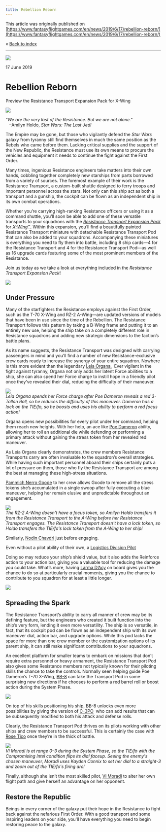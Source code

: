 ```yaml
---
title: Rebellion Reborn
---
```


This article was originally published on [https://www.fantasyflightgames.com/en/news/2019/6/17/rebellion-reborn/](https://www.fantasyflightgames.com/en/news/2019/6/17/rebellion-reborn/)

&laquo; [Back to index](../index.md)

---

![](swz45_preview1.jpg)

17 June 2019

Rebellion Reborn
================

Preview the Resistance Transport Expansion Pack for X-Wing

![](swz45_box_left.png)

_"We are the very last of the Resistance. But we are not alone."_  
   –Amilyn Holdo, _Star Wars: The Last Jedi_

The Empire may be gone, but those who vigilantly defend the _Star Wars_ galaxy from tyranny still find themselves in much the same position as the Rebels who came before them. Lacking critical supplies and the support of the New Republic, the Resistance must use its own means to procure the vehicles and equipment it needs to continue the fight against the First Order.

Many times, ingenious Resistance engineers take matters into their own hands, cobbling together completely new starships from parts borrowed from a variety of sources. The foremost example of their work is the Resistance Transport, a custom-built shuttle designed to ferry troops and important personnel across the stars. Not only can this ship act as both a transport and a gunship, the cockpit can be flown as an independent ship in its own combat operations.

Whether you’re carrying high-ranking Resistance officers or using it as a command shuttle, you’ll soon be able to add one of these versatile transports to your squadrons with the _[Resistance Transport Expansion Pack](https://www.fantasyflightgames.com/en/products/x-wing-second-edition/products/resistance-transport-expansion-pack/)_ for [_X-Wing_™.](https://www.fantasyflightgames.com/en/products/x-wing-second-edition/) Within this expansion, you’ll find a beautifully painted Resistance Transport miniature with detachable Resistance Transport Pod that can also be added to your squadrons. Accompanying these miniatures is everything you need to fly them into battle, including 8 ship cards—4 for the Resistance Transport and 4 for the Resistance Transport Pod—as well as 16 upgrade cards featuring some of the most prominent members of the Resistance.

Join us today as we take a look at everything included in the _Resistance Transport Expansion Pack_!

![](swz45_ship_art2.png)

Under Pressure
--------------

Many of the starfighters the Resistance employs against the First Order, such as the T-70 X-Wing and RZ-2 A-Wing—are updated versions of models that have been in use since the time of the Rebellion. The Resistance Transport follows this pattern by taking a B-Wing frame and putting it to an entirely new use, helping the ship take on a completely different role in Resistance squadrons and adding new strategic dimensions to the faction’s battle plans.

As its name suggests, the Resistance Transport was designed with carrying passengers in mind and you’ll find a number of new Resistance-exclusive crew cards ready to increase the synergy of your entire squadron. Nowhere is this more evident than the legendary [Leia Organa.](swz45_leia-organa.png)  Ever vigilant in the fight against tyranny, Organa not only adds her latent Force abilities to a ship, she can also spend her Force charge to instill hope in a friendly pilot once they’ve revealed their dial, reducing the difficulty of their maneuver.

![](swz45_diagram_a1.jpg)  
_Leia Organa spends her Force charge after Poe Dameron reveals a red 3-Tallon Roll, so he reduces the difficulty of this maneuver. Dameron has a lock on the TIE/fo, so he boosts and uses his ability to perform a red focus action!_

Organa opens new possibilities for every pilot under her command, helping them reach new heights. With her help, an ace like [Poe Dameron](swz19_a1_poe-dameron.png) ability, allowing her to roll an additional die while defending or performing a primary attack without gaining the stress token from her revealed red maneuver.

As Leia Organa clearly demonstrates, the crew members Resistance Transports carry are often invaluable to the squadron’s overall strategies. While having such important personnel aboard their ships certainly puts a lot of pressure on them, those who fly the Resistance Transport are among the best at managing these high-stress situations.

[Pammich Nerro Goode](swz45_pammich-goode.png) to her crew allows Goode to remove all the stress tokens she’s accumulated in a single swoop after fully executing a blue maneuver, helping her remain elusive and unpredictable throughout an engagement.

![](swz45_holdo_diagram_a1.jpg)  
_The RZ-2 A-Wing doesn't have a focus token, so Amilyn Holdo transfers it from the Resistance Transport to the A-Wing before her Resistance Transport engages. The Resistance Transport doesn't have a lock token, so Holdo transfers the TIE/fo's lock token from the A-Wing to her ship!_

Similarly, [Nodin Chavdri](swz45_nodin-chavdri.png) just before engaging.  

Even without a pilot ability of their own, a [Logistics Division Pilot](swz45_logistics-pilot.png)

Doing so may reduce your ship’s shield value, but it also adds the Reinforce action to your action bar, giving you a valuable tool for reducing the damage you could take. What’s more, having [Larma D’Acy](swz45_larma-dacy.png) on board gives you the chance to do so at particularly crucial moments, giving you the chance to contribute to you squadron for at least a little longer.

![](swz45_ship_art.png)

Spreading the Spark
-------------------

The Resistance Transport’s ability to carry all manner of crew may be its defining feature, but the engineers who created it built function into the ship’s very form, lending it even more versatility. The ship is so versatile, in fact, that its cockpit pod can be flown as an independent ship with its own maneuver dial, action bar, and upgrade options. While this pod lacks the space for more than one crew member or the customization options of its parent ship, it can still make significant contributions to your squadrons.

An excellent platform for smaller teams to embark on missions that don’t require extra personnel or heavy armament, the Resistance Transport Pod also gives some Resistance members not typically known for their piloting skills the chance to take the controls. Normally seen helping guide Poe Dameron’s T-70 X-Wing, [BB-8](swz45_bb-8.png) can take the Transport Pod in some surprising new directions if he chooses to perform a red barrel roll or boost action during the System Phase.

![](swz45_cardfan.png)

On top of his skills positioning his ship, BB-8 unlocks even more possibilities by giving the version of [C-3PO](swz19_a2_tfa-3p0.png)  who can add results that can be subsequently modified to both his attack and defense rolls.

Clearly, the Resistance Transport Pod thrives on its pilots working with other ships and crew members to be successful. This is certainly the case with [Rose Tico](swz45_rose-tico.png) once they’re in the thick of battle.

![](swz45_intel_diagram_a1.jpg)  
_Vi Moradi is at range 0–3 during the System Phase, so the TIE/fo with the Compromising Intel condition flips its dial faceup. Seeing the enemy's chosen maneuver, Moradi uses Kayden Connix to set her dial to a straight-3 and zoom out of the TIE/fo's firing arc!_

Finally, although she isn’t the most skilled pilot, [Vi Moradi](swz45_vi-moradi.png) to alter her own flight path and give herself an advantage on her opponent.

Restore the Republic
--------------------

Beings in every corner of the galaxy put their hope in the Resistance to fight back against the nefarious First Order. With a good transport and some inspiring leaders on your side, you'll have everything you need to begin restoring peace to the galaxy.

[](http://community.fantasyflightgames.com/index.php?/forum/222-x-wing/)